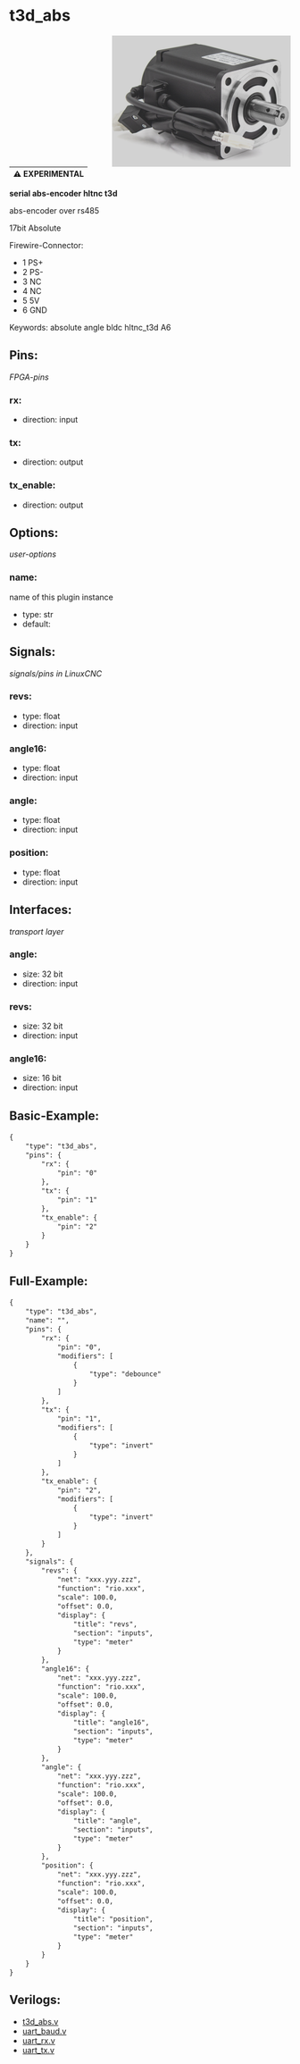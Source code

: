 # t3d_abs

<img align="right" width="320" src="image.png">


| :warning: EXPERIMENTAL |
|:-----------------------|

**serial abs-encoder hltnc t3d**

abs-encoder over rs485

17bit Absolute

Firewire-Connector:
* 1 PS+
* 2 PS-
* 3 NC
* 4 NC
* 5 5V
* 6 GND

Keywords: absolute angle bldc hltnc_t3d A6

## Pins:
*FPGA-pins*
### rx:

 * direction: input

### tx:

 * direction: output

### tx_enable:

 * direction: output


## Options:
*user-options*
### name:
name of this plugin instance

 * type: str
 * default: 


## Signals:
*signals/pins in LinuxCNC*
### revs:

 * type: float
 * direction: input

### angle16:

 * type: float
 * direction: input

### angle:

 * type: float
 * direction: input

### position:

 * type: float
 * direction: input


## Interfaces:
*transport layer*
### angle:

 * size: 32 bit
 * direction: input

### revs:

 * size: 32 bit
 * direction: input

### angle16:

 * size: 16 bit
 * direction: input


## Basic-Example:
```
{
    "type": "t3d_abs",
    "pins": {
        "rx": {
            "pin": "0"
        },
        "tx": {
            "pin": "1"
        },
        "tx_enable": {
            "pin": "2"
        }
    }
}
```

## Full-Example:
```
{
    "type": "t3d_abs",
    "name": "",
    "pins": {
        "rx": {
            "pin": "0",
            "modifiers": [
                {
                    "type": "debounce"
                }
            ]
        },
        "tx": {
            "pin": "1",
            "modifiers": [
                {
                    "type": "invert"
                }
            ]
        },
        "tx_enable": {
            "pin": "2",
            "modifiers": [
                {
                    "type": "invert"
                }
            ]
        }
    },
    "signals": {
        "revs": {
            "net": "xxx.yyy.zzz",
            "function": "rio.xxx",
            "scale": 100.0,
            "offset": 0.0,
            "display": {
                "title": "revs",
                "section": "inputs",
                "type": "meter"
            }
        },
        "angle16": {
            "net": "xxx.yyy.zzz",
            "function": "rio.xxx",
            "scale": 100.0,
            "offset": 0.0,
            "display": {
                "title": "angle16",
                "section": "inputs",
                "type": "meter"
            }
        },
        "angle": {
            "net": "xxx.yyy.zzz",
            "function": "rio.xxx",
            "scale": 100.0,
            "offset": 0.0,
            "display": {
                "title": "angle",
                "section": "inputs",
                "type": "meter"
            }
        },
        "position": {
            "net": "xxx.yyy.zzz",
            "function": "rio.xxx",
            "scale": 100.0,
            "offset": 0.0,
            "display": {
                "title": "position",
                "section": "inputs",
                "type": "meter"
            }
        }
    }
}
```

## Verilogs:
 * [t3d_abs.v](t3d_abs.v)
 * [uart_baud.v](uart_baud.v)
 * [uart_rx.v](uart_rx.v)
 * [uart_tx.v](uart_tx.v)
